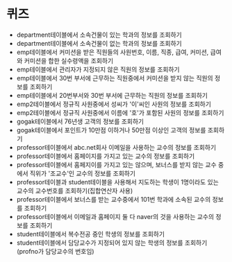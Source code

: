 # 퀴즈
- department테이블에서 소속건물이 있는 학과의 정보를 조회하기
- department테이블에서 소속건물이 없는 학과의 정보를 조회하기
- emp테이블에서 커미션을 받은 직원들의 사원번호, 이름, 직종, 급여, 커미션, 급여와 커미션을 합한 실수령액을 조회하기
- emp테이블에서 관리자가 지정되지 않은 직원의 정보를 조회하기
- emp테이블에서 30번 부서에 근무하는 직원중에서 커미션을 받지 않는 직원의 정보를 조회하기
- emp테이블에서 20번부서와 30번 부서에 근무하는 직원의 정보를 조회하기
- emp2테이블에서 정규직 사원중에서 성씨가 '이'씨인 사원의 정보를 조회하기
- emp2테이블에서 정규직 사원중에서 이름에 '호'가 포함된 사원의 정보를 조회하기
- gogak테이블에서 76년생 고객의 정보를 조회하기
- gogak테이블에서 포인트가 10만점 이하거나 50만점 이상인 고객의 정보를 조회하기
- professor테이블에서 abc.net회사 이메일을 사용하는 교수의 정보를 조회하기
- professor테이블에서 홈페이지를 가지고 있는 교수의 정보를 조회하기
- professor테이블에서 홈페지이를 가지고 있는 않으며, 보너스를 받지 않는 교수 중에서 직위가 '조교수'인 교수의 정보를 조회하기
- professor테이블과 student테이블을 사용해서 지도하는 학생이 1명이라도 있는 교수의 교수번호를 조회하기(집합연산자 사용)
- professor테이블에서 보너스를 받는 교수중에서 101번 학과에 소속된 교수의 정보를 조회하기
- professor테이블에서 이메일과 홈페이지 둘 다 naver의 것을 사용하는 교수의 정보를 조회하기
- student테이블에서 복수전공 중인 학생의 정보를 조회하기
- student테이블에서 담당교수가 지정되어 있지 않는 학생의 정보를 조회하기(profno가 담당교수의 번호임)


